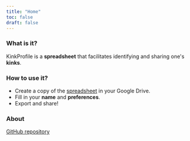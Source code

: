 ```yaml
---
title: "Home"
toc: false
draft: false
---
```


### What is it?
KinkProfile is a **spreadsheet** that facilitates identifying and sharing one's **kinks**.

### How to use it?
- Create a copy of the [spreadsheet](https://docs.google.com/spreadsheets/d/1VlJ-tK1PlcJJvvqH68nZaKnhVq168_p5UDRXH5R73CM/) in your Google Drive.
- Fill in your **name** and **preferences**.
- Export and share!

### About
[GitHub repository](https://github.com/inwardmovement/kinkprofile)
